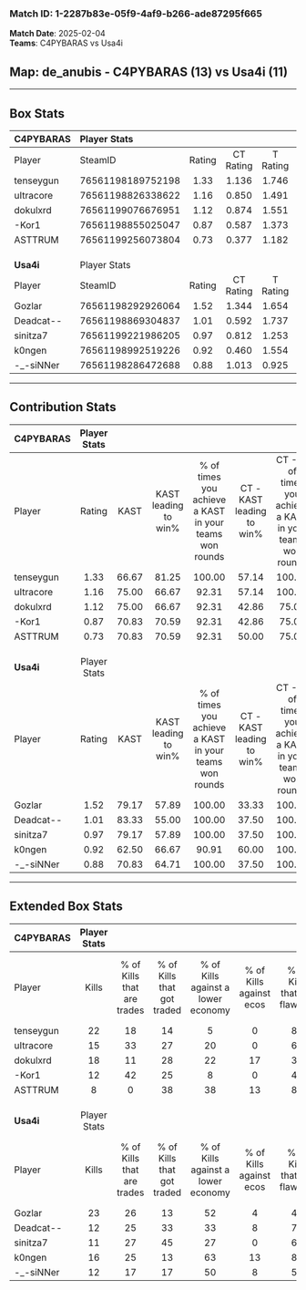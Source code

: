 ### Match ID: 1-2287b83e-05f9-4af9-b266-ade87295f665  
**Match Date**: 2025-02-04  
**Teams**: C4PYBARAS vs Usa4i  

## **Map**: de_anubis - C4PYBARAS (13) vs Usa4i (11)  
---  

## Box Stats  

| **C4PYBARAS** | Player Stats      |        |           |          |       |      |       |         |        |      |     |
| :- | :- | :-: | :-: | :-: | :-: | :-: | :-: | :-: | :-: | :-: | :-: |
| Player        | SteamID           | Rating | CT Rating | T Rating | KAST  | ADR  | Kills | Assists | Deaths | K/D  | HS% |
| tenseygun     | 76561198189752198 |  1.33  |   1.136   |  1.746   | 66.67 | 94.4 |  22   |    5    |   15   | 1.47 | 36  |
| uItracore     | 76561198826338622 |  1.16  |   0.850   |  1.491   | 75.00 | 68.9 |  15   |    4    |   10   | 1.50 | 60  |
| dokulxrd      | 76561199076676951 |  1.12  |   0.874   |  1.551   | 75.00 | 72.6 |  18   |    2    |   17   | 1.06 | 55  |
| -Kor1         | 76561198855025047 |  0.87  |   0.587   |  1.373   | 70.83 | 62.6 |  12   |    3    |   16   | 0.75 | 58  |
| ASTTRUM       | 76561199256073804 |  0.73  |   0.377   |  1.182   | 70.83 | 55.8 |   8   |   10    |   16   | 0.50 | 62  |
|               |                   |        |           |          |       |      |       |         |        |      |     |
|               |                   |        |           |          |       |      |       |         |        |      |     |
|               |                   |        |           |          |       |      |       |         |        |      |     |
| **Usa4i**     | Player Stats      |        |           |          |       |      |       |         |        |      |     |
| Player        | SteamID           | Rating | CT Rating | T Rating | KAST  | ADR  | Kills | Assists | Deaths | K/D  | HS% |
| Gozlar        | 76561198292926064 |  1.52  |   1.344   |  1.654   | 79.17 | 94.8 |  23   |    3    |   12   | 1.92 | 34  |
| Deadcat--     | 76561198869304837 |  1.01  |   0.592   |  1.737   | 83.33 | 77.6 |  12   |    8    |   17   | 0.71 | 50  |
| sinitza7      | 76561199221986205 |  0.97  |   0.812   |  1.253   | 79.17 | 60.7 |  11   |    6    |   13   | 0.85 | 18  |
| k0ngen        | 76561198992519226 |  0.92  |   0.460   |  1.554   | 62.50 | 57.8 |  16   |    4    |   17   | 0.94 | 37  |
| -_-siNNer     | 76561198286472688 |  0.88  |   1.013   |  0.925   | 70.83 | 62.1 |  12   |    6    |   16   | 0.75 | 50  |
---  

## Contribution Stats  

| **C4PYBARAS** | Player Stats |       |                      |                                                        |                           |                                                             |                          |                                                            |
| :- | :-: | :-: | :-: | :-: | :-: | :-: | :-: | :-: |
| Player        |    Rating    | KAST  | KAST leading to win% | % of times you achieve a KAST in your teams won rounds | CT - KAST leading to win% | CT - % of times you achieve a KAST in your teams won rounds | T - KAST leading to win% | T - % of times you achieve a KAST in your teams won rounds |
| tenseygun     |     1.33     | 66.67 |        81.25         |                         100.00                         |           57.14           |                           100.00                            |          100.00          |                           100.00                           |
| uItracore     |     1.16     | 75.00 |        66.67         |                         92.31                          |           57.14           |                           100.00                            |          72.73           |                           88.89                            |
| dokulxrd      |     1.12     | 75.00 |        66.67         |                         92.31                          |           42.86           |                            75.00                            |          81.82           |                           100.00                           |
| -Kor1         |     0.87     | 70.83 |        70.59         |                         92.31                          |           42.86           |                            75.00                            |          90.00           |                           100.00                           |
| ASTTRUM       |     0.73     | 70.83 |        70.59         |                         92.31                          |           50.00           |                            75.00                            |          81.82           |                           100.00                           |
|               |              |       |                      |                                                        |                           |                                                             |                          |                                                            |
|               |              |       |                      |                                                        |                           |                                                             |                          |                                                            |
|               |              |       |                      |                                                        |                           |                                                             |                          |                                                            |
| **Usa4i**     | Player Stats |       |                      |                                                        |                           |                                                             |                          |                                                            |
| Player        |    Rating    | KAST  | KAST leading to win% | % of times you achieve a KAST in your teams won rounds | CT - KAST leading to win% | CT - % of times you achieve a KAST in your teams won rounds | T - KAST leading to win% | T - % of times you achieve a KAST in your teams won rounds |
| Gozlar        |     1.52     | 79.17 |        57.89         |                         100.00                         |           33.33           |                           100.00                            |          80.00           |                           100.00                           |
| Deadcat--     |     1.01     | 83.33 |        55.00         |                         100.00                         |           37.50           |                           100.00                            |          66.67           |                           100.00                           |
| sinitza7      |     0.97     | 79.17 |        57.89         |                         100.00                         |           37.50           |                           100.00                            |          72.73           |                           100.00                           |
| k0ngen        |     0.92     | 62.50 |        66.67         |                         90.91                          |           60.00           |                           100.00                            |          70.00           |                           87.50                            |
| -_-siNNer     |     0.88     | 70.83 |        64.71         |                         100.00                         |           37.50           |                           100.00                            |          88.89           |                           100.00                           |
---  

## Extended Box Stats  

| **C4PYBARAS** | Player Stats |                            |                            |                                    |                         |                              |                                 |        |                             |                                     |                          |                               |                            |
| :- | :-: | :-: | :-: | :-: | :-: | :-: | :-: | :-: | :-: | :-: | :-: | :-: | :-: |
| Player        |    Kills     | % of Kills that are trades | % of Kills that got traded | % of Kills against a lower economy | % of Kills against ecos | % of Kills that are flawless | % of Kills that are close duels | Deaths | % of Deaths that get traded | % of Deaths against a lower economy | % of Deaths against ecos | % of Deaths that are flawless | % of Deaths that are close |
| tenseygun     |      22      |             18             |             14             |                 5                  |            0            |              82              |                5                |   15   |             33              |                 20                  |            7             |              67               |             13             |
| uItracore     |      15      |             33             |             27             |                 20                 |            0            |              67              |                0                |   10   |              0              |                 20                  |            10            |              30               |             20             |
| dokulxrd      |      18      |             11             |             28             |                 22                 |           17            |              39              |               11                |   17   |             24              |                 18                  |            6             |              76               |             6              |
| -Kor1         |      12      |             42             |             25             |                 8                  |            0            |              42              |               25                |   16   |             31              |                 13                  |            0             |              56               |             13             |
| ASTTRUM       |      8       |             0              |             38             |                 38                 |           13            |              88              |                0                |   16   |             13              |                 19                  |            0             |              69               |             13             |
|               |              |                            |                            |                                    |                         |                              |                                 |        |                             |                                     |                          |                               |                            |
|               |              |                            |                            |                                    |                         |                              |                                 |        |                             |                                     |                          |                               |                            |
|               |              |                            |                            |                                    |                         |                              |                                 |        |                             |                                     |                          |                               |                            |
| **Usa4i**     | Player Stats |                            |                            |                                    |                         |                              |                                 |        |                             |                                     |                          |                               |                            |
| Player        |    Kills     | % of Kills that are trades | % of Kills that got traded | % of Kills against a lower economy | % of Kills against ecos | % of Kills that are flawless | % of Kills that are close duels | Deaths | % of Deaths that get traded | % of Deaths against a lower economy | % of Deaths against ecos | % of Deaths that are flawless | % of Deaths that are close |
| Gozlar        |      23      |             26             |             13             |                 52                 |            4            |              43              |                9                |   12   |              0              |                 25                  |            0             |              67               |             0              |
| Deadcat--     |      12      |             25             |             33             |                 33                 |            8            |              75              |                8                |   17   |             41              |                 29                  |            0             |              53               |             18             |
| sinitza7      |      11      |             27             |             45             |                 27                 |            0            |              64              |               18                |   13   |             23              |                 15                  |            0             |              62               |             8              |
| k0ngen        |      16      |             25             |             13             |                 63                 |           13            |              81              |                0                |   17   |             24              |                 24                  |            0             |              76               |             0              |
| -_-siNNer     |      12      |             17             |             17             |                 50                 |            8            |              58              |               33                |   16   |             25              |                 25                  |            0             |              63               |             13             |
